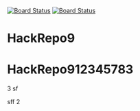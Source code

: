 [![Board Status](https://codedev.ms/mipatera/a4095270-a29d-4087-9001-9b34407656df/321aefb8-f17c-44a6-b008-8c35946b5d24/_apis/work/boardbadge/4d808368-65bb-4926-922d-bb25964f389c)](https://codedev.ms/mipatera/a4095270-a29d-4087-9001-9b34407656df/_boards/board/t/321aefb8-f17c-44a6-b008-8c35946b5d24/Microsoft.RequirementCategory)
[![Board Status](https://codedev.ms/mipatera/0157d772-91ee-4eb8-9e54-04f3f5c10a7f/8c536ffa-ccc5-4a88-899d-05562406c85d/_apis/work/boardbadge/ab2ec57e-4655-476c-ae6e-cbcb21dce9df)](https://codedev.ms/mipatera/0157d772-91ee-4eb8-9e54-04f3f5c10a7f/_boards/board/t/8c536ffa-ccc5-4a88-899d-05562406c85d/Microsoft.RequirementCategory)
# HackRepo9
# HackRepo912345783
3
sf

sff
2
